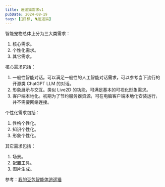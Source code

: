 ```yaml
---
title: 逍遥猫需求v1
pubDate: 2024-08-19
tags: [📆目标, 🐈逍遥猫]
---
```


智能宠物总体上分为三大类需求：

1. 核心需求。
2. 个性化需求。
3. 其它需求。

核心需求包括：

1. 一般性智能对话。可以满足一般性的人工智能对话需求，可以参考当下流行的开源类 ChatGPT LLM 的对话。
2. 形象展示与交互。类似 Live2D 的功能，可满足基本的可视化形象需求。
3. 客户端本地化。初期为了节约服务器资源，可在电脑客户端本地化安装运行，并不需要网络连接。

个性化需求包括：

1. 性格个性化。
2. 知识个性化。
3. 形象个性化。

其它需求包括：

1. 场景。
2. 配置工具。
3. 图片生成。

参考：[我的豆包智能体逍遥猫](https://doubao.com/bot/sIysh5Nm)
